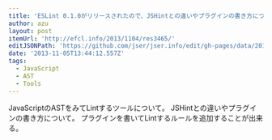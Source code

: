 ```yaml
---
title: 'ESLint 0.1.0がリリースされたので、JSHintとの違いやプラグインの書き方について | Web scratch'
author: azu
layout: post
itemUrl: 'http://efcl.info/2013/1104/res3465/'
editJSONPath: 'https://github.com/jser/jser.info/edit/gh-pages/data/2013/11/index.json'
date: '2013-11-05T13:44:12.557Z'
tags:
  - JavaScript
  - AST
  - Tools
---
```

JavaScriptのASTをみてLintするツールについて。
JSHintとの違いやプラグインの書き方について。
プラグインを書いてLintするルールを追加することが出来る。
